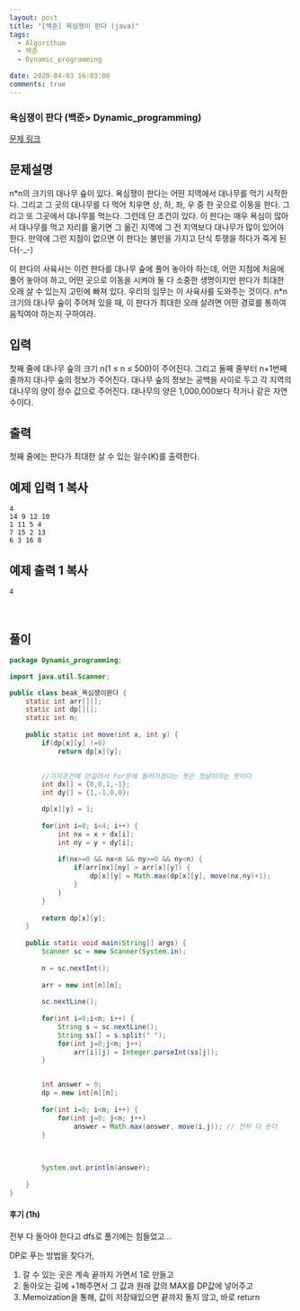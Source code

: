 ```yaml
---
layout: post
title: "[백준] 욕심쟁이 판다 (java)"
tags:
  - Algorithum
  - 백준
  - Dynamic_programming

date: 2020-04-03 16:03:00
comments: true
---
```




###   욕심쟁이 판다 (백준> Dynamic_programming)

[문제 링크](https://www.acmicpc.net/problem/1937 )

## 문제설명

n*n의 크기의 대나무 숲이 있다. 욕심쟁이 판다는 어떤 지역에서 대나무를 먹기 시작한다. 그리고 그 곳의 대나무를 다 먹어 치우면 상, 하, 좌, 우 중 한 곳으로 이동을 한다. 그리고 또 그곳에서 대나무를 먹는다. 그런데 단 조건이 있다. 이 판다는 매우 욕심이 많아서 대나무를 먹고 자리를 옮기면 그 옮긴 지역에 그 전 지역보다 대나무가 많이 있어야 한다. 만약에 그런 지점이 없으면 이 판다는 불만을 가지고 단식 투쟁을 하다가 죽게 된다(-_-)

이 판다의 사육사는 이런 판다를 대나무 숲에 풀어 놓아야 하는데, 어떤 지점에 처음에 풀어 놓아야 하고, 어떤 곳으로 이동을 시켜야 둘 다 소중한 생명이지만 판다가 최대한 오래 살 수 있는지 고민에 빠져 있다. 우리의 임무는 이 사육사를 도와주는 것이다. n*n 크기의 대나무 숲이 주어져 있을 때, 이 판다가 최대한 오래 살려면 어떤 경로를 통하여 움직여야 하는지 구하여라.

## 입력

첫째 줄에 대나무 숲의 크기 n(1 ≤ n ≤ 500)이 주어진다. 그리고 둘째 줄부터 n+1번째 줄까지 대나무 숲의 정보가 주어진다. 대나무 숲의 정보는 공백을 사이로 두고 각 지역의 대나무의 양이 정수 값으로 주어진다. 대나무의 양은 1,000,000보다 작거나 같은 자연수이다.

## 출력

첫째 줄에는 판다가 최대한 살 수 있는 일수(K)를 출력한다.

## 예제 입력 1 복사

```
4
14 9 12 10
1 11 5 4
7 15 2 13
6 3 16 8
```

## 예제 출력 1 복사

```
4
```

<br>

## 풀이

```java
package Dynamic_programming;

import java.util.Scanner;

public class beak_욕심쟁이판다 {
	static int arr[][];
	static int dp[][];
	static int n;
	
	public static int move(int x, int y) {
		if(dp[x][y] !=0)
			return dp[x][y];
		

		//기저조건에 안걸려서 for문에 들어가겠다는 뜻은 첫날이라는 뜻이다
		int dx[] = {0,0,1,-1};
		int dy[] = {1,-1,0,0};

		dp[x][y] = 1;
		
		for(int i=0; i<4; i++) {
			int nx = x + dx[i];
			int ny = y + dy[i];
			
			if(nx>=0 && nx<n && ny>=0 && ny<n) {
				if(arr[nx][ny] > arr[x][y]) {
					dp[x][y] = Math.max(dp[x][y], move(nx,ny)+1);
				}
			}
		}
		
		return dp[x][y];
	}
	
	public static void main(String[] args) {
		Scanner sc = new Scanner(System.in);
		
		n = sc.nextInt();
		
		arr = new int[n][n];
		
		sc.nextLine();
		
		for(int i=0;i<n; i++) {
			String s = sc.nextLine();
			String ss[] = s.split(" ");
			for(int j=0;j<n; j++)
				arr[i][j] = Integer.parseInt(ss[j]);
		}


		int answer = 0;
		dp = new int[n][n];
		
		for(int i=0; i<n; i++) {
			for(int j=0; j<n; j++)
				answer = Math.max(answer, move(i,j)); // 전부 다 돈다
		}
		

		
		System.out.println(answer);
		
	}
}

```

#### 후기 (1h)

전부 다 돌아야 한다고 dfs로 풀기에는 힘들었고... <br>

DP로 푸는 방법을 찾다가,

1. 갈 수 있는 곳은 계속 끝까지 가면서 1로 만들고
2. 돌아오는 길에 +1해주면서 그 값과 원래 값의 MAX를 DP값에 넣어주고
3. Memoization을 통해, 값이 저장돼있으면 끝까지 돌지 않고, 바로 return